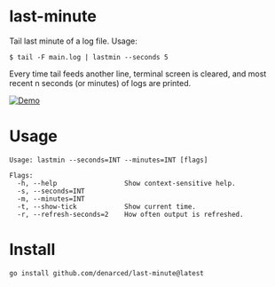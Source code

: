 # last-minute

Tail last minute of a log file. Usage:

    $ tail -F main.log | lastmin --seconds 5

Every time tail feeds another line, terminal screen is cleared, and most recent
n seconds (or minutes) of logs are printed.

[![Demo](https://asciinema.org/a/703573.svg)](https://asciinema.org/a/703573)

# Usage

    Usage: lastmin --seconds=INT --minutes=INT [flags]
    
    Flags:
      -h, --help                 Show context-sensitive help.
      -s, --seconds=INT
      -m, --minutes=INT
      -t, --show-tick            Show current time.
      -r, --refresh-seconds=2    How often output is refreshed.

# Install

    go install github.com/denarced/last-minute@latest
